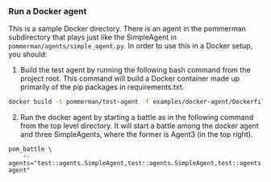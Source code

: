 ### Run a Docker agent

This is a sample Docker directory. There is an agent in the pommerman subdirectory that plays just like the
SimpleAgent in `pommerman/agents/simple_agent.py`. In order to use this in a Docker setup, you should:

1. Build the test agent by running the following bash command from the project root. This command will build a Docker container made up primarily of the pip packages in requirements.txt.

```bash
docker build -t pommerman/test-agent -f examples/docker-agent/Dockerfile .
```

2. Run the docker agent by starting a battle as in the following command from the top level directory. It will start a battle among the docker agent and three SimpleAgents, where the former is Agent3 (in the top right). 

```
pom_battle \
    --agents="test::agents.SimpleAgent,test::agents.SimpleAgent,test::agents.SimpleAgent,docker::pommerman/test-agent"
```
